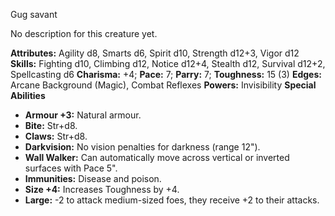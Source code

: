 Gug savant

No description for this creature yet.

**Attributes:** Agility d8, Smarts d6, Spirit d10, Strength d12+3, Vigor
d12
**Skills:** Fighting d10, Climbing d12, Notice d12+4, Stealth d12,
Survival d12+2, Spellcasting d6
**Charisma:** +4; **Pace:** 7; **Parry:** 7; **Toughness:** 15 (3)
**Edges:** Arcane Background (Magic), Combat Reflexes
**Powers:** Invisibility
**Special Abilities**
- **Armour +3:** Natural armour.
- **Bite:** Str+d8.
- **Claws:** Str+d8.
- **Darkvision:** No vision penalties for darkness (range 12").
- **Wall Walker:** Can automatically move across vertical or inverted
surfaces with Pace 5".
- **Immunities:** Disease and poison.
- **Size +4:** Increases Toughness by +4.
- **Large:** -2 to attack medium-sized foes, they receive +2 to their
attacks.

